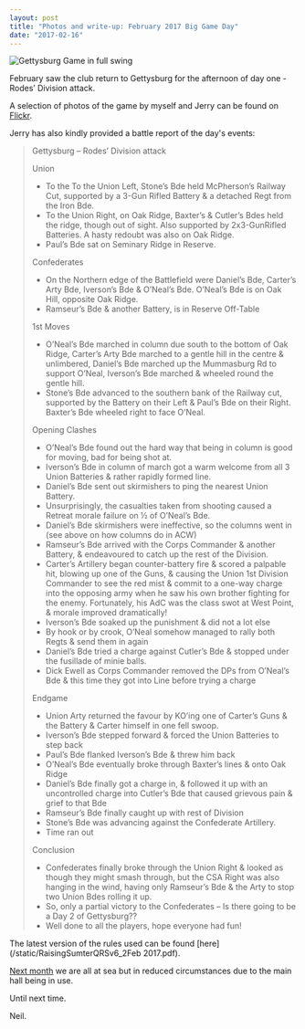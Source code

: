 ```yaml
---
layout: post
title: "Photos and write-up: February 2017 Big Game Day"
date: "2017-02-16"
---
```


![Gettysburg Game in full swing](https://c1.staticflickr.com/3/2923/32779200032_695015f8dd.jpg)

February saw the club return to Gettysburg for the afternoon of day one - Rodes’ Division attack.

A selection of photos of the game by myself and Jerry can be found on [Flickr](https://flic.kr/s/aHskPdFNmi).

Jerry has also kindly provided a battle report of the day's events:

>Gettysburg – Rodes’ Division attack
>
>Union  
>*  To the To the Union Left, Stone’s Bde held McPherson’s Railway Cut, supported by a 3-Gun Rifled Battery & a detached Regt from the Iron Bde.  
>*  To the Union Right, on Oak Ridge, Baxter’s & Cutler’s Bdes held the ridge, though out of sight. Also supported by 2x3-GunRifled Batteries. A hasty redoubt was also on Oak Ridge.  
>*  Paul’s Bde sat on Seminary Ridge in Reserve.  
>
>Confederates  
>*  On the Northern edge of the Battlefield were Daniel’s Bde, Carter’s Arty Bde, Iverson’s Bde & O’Neal’s Bde. O’Neal’s Bde is on Oak Hill, opposite Oak Ridge.  
>*  Ramseur’s Bde & another Battery, is in Reserve Off-Table  
>
>1st Moves  
>*  O’Neal’s Bde marched in column due south to the bottom of Oak Ridge, Carter’s Arty Bde marched to a gentle hill in the centre & unlimbered, Daniel’s Bde marched up the Mummasburg Rd to support O’Neal, Iverson’s Bde marched & wheeled round the gentle hill.  
>*  Stone’s Bde advanced to the southern bank of the Railway cut, supported by the Battery on their Left & Paul’s Bde on their Right. Baxter’s Bde wheeled right to face O’Neal.  
>
>Opening Clashes  
>*  O’Neal’s Bde found out the hard way that being in column is good for moving, bad for being shot at.  
>*  Iverson’s Bde in column of march got a warm welcome from all 3 Union Batteries & rather rapidly formed line.  
>*  Daniel’s Bde sent out skirmishers to ping the nearest Union Battery.  
>*  Unsurprisingly, the casualties taken from shooting caused a Retreat morale failure on ½ of O’Neal’s Bde.  
>*  Daniel’s Bde skirmishers were ineffective, so the columns went in (see above on how columns do in ACW)  
>*  Ramseur’s Bde arrived with the Corps Commander & another Battery, & endeavoured to catch up the rest of the Division.  
>*  Carter’s Artillery began counter-battery fire & scored a palpable hit, blowing up one of the Guns, & causing the Union 1st Division Commander to see the red mist & commit to a one-way charge into the opposing army when he saw his own brother fighting for the enemy. Fortunately, his AdC was the class swot at West Point, & morale improved dramatically!  
>*  Iverson’s Bde soaked up the punishment & did not a lot else  
>*  By hook or by crook, O’Neal somehow managed to rally both Regts & send them in again  
>*  Daniel’s Bde tried a charge against Cutler’s Bde & stopped under the fusillade of minie balls.   
>*  Dick Ewell as Corps Commander removed the DPs from O’Neal’s Bde & this time they got into Line before trying a charge  
>
>Endgame  
>*  Union Arty returned the favour by KO’ing one of Carter’s Guns & the Battery & Carter himself in one fell swoop.  
>*  Iverson’s Bde stepped forward & forced the Union Batteries to step back  
>*  Paul’s Bde flanked Iverson’s Bde & threw him back  
>*  O’Neal’s Bde eventually broke through Baxter’s lines & onto Oak Ridge  
>*  Daniel’s Bde finally got a charge in, & followed it up with an uncontrolled charge into Cutler’s Bde that caused grievous pain & grief to that Bde  
>*  Ramseur’s Bde finally caught up with rest of Division  
>*  Stone’s Bde was advancing against the Confederate Artillery.  
>*  Time ran out  
>
>Conclusion  
>*  Confederates finally broke through the Union Right & looked as though they might smash through, but the CSA Right was also hanging in the wind, having only Ramseur’s Bde & the Arty to stop two Union Bdes rolling it up.  
>*  So, only a partial victory to the Confederates – Is there going to be a Day 2 of Gettysburg??  
>*  Well done to all the players, hope everyone had fun!  

The latest version of the rules used can be found [here](/static/RaisingSumterQRSv6_2Feb 2017.pdf).

[Next month](/2017/02/07/mar2017-big-game.html) we are all at sea but in reduced circumstances due to the main hall being in use.

Until next time.

Neil.
